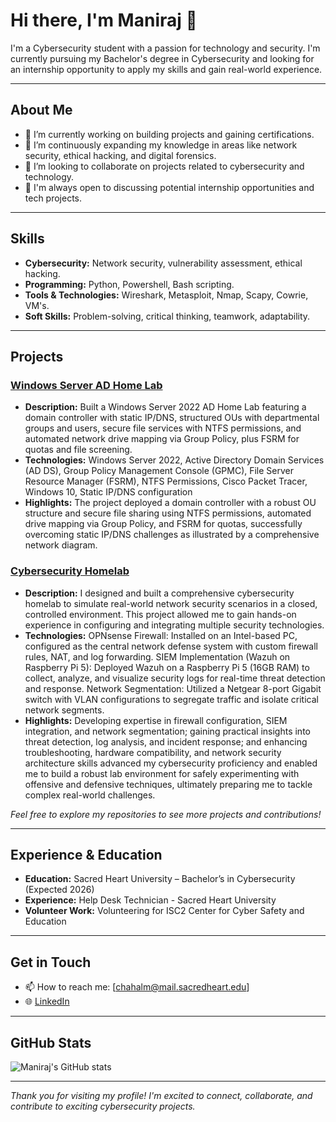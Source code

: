 # Hi there, I'm Maniraj 👋

I'm a Cybersecurity student with a passion for technology and security. I'm currently pursuing my Bachelor's degree in Cybersecurity and looking for an internship opportunity to apply my skills and gain real-world experience.

---

## About Me

- 🔭 I’m currently working on building projects and gaining certifications.
- 🌱 I’m continuously expanding my knowledge in areas like network security, ethical hacking, and digital forensics.
- 👯 I’m looking to collaborate on projects related to cybersecurity and technology.
- 🤝 I'm always open to discussing potential internship opportunities and tech projects.

---

## Skills

- **Cybersecurity:** Network security, vulnerability assessment,  ethical hacking.
- **Programming:** Python, Powershell, Bash scripting.
- **Tools & Technologies:** Wireshark, Metasploit, Nmap, Scapy, Cowrie, VM's.
- **Soft Skills:** Problem-solving, critical thinking, teamwork, adaptability.

---

## Projects

### [Windows Server AD Home Lab](#)
- **Description:** Built a Windows Server 2022 AD Home Lab featuring a domain controller with static IP/DNS, structured OUs with departmental groups and users, secure file services with NTFS permissions, and automated network drive mapping via Group Policy, plus FSRM for quotas and file screening.
- **Technologies:** Windows Server 2022, Active Directory Domain Services (AD DS), Group Policy Management Console (GPMC), File Server Resource Manager (FSRM), NTFS Permissions, Cisco Packet Tracer, Windows 10, Static IP/DNS configuration
- **Highlights:** The project deployed a domain controller with a robust OU structure and secure file sharing using NTFS permissions, automated drive mapping via Group Policy, and FSRM for quotas, successfully overcoming static IP/DNS challenges as illustrated by a comprehensive network diagram.

### [Cybersecurity Homelab](#)
- **Description:** I designed and built a comprehensive cybersecurity homelab to simulate real-world network security scenarios in a closed, controlled environment. This project allowed me to gain hands-on experience in configuring and integrating multiple security technologies. 
- **Technologies:** OPNsense Firewall: Installed on an Intel-based PC, configured as the central network defense system with custom firewall rules, NAT, and log forwarding. SIEM Implementation (Wazuh on Raspberry Pi 5): Deployed Wazuh on a Raspberry Pi 5 (16GB RAM) to collect, analyze, and visualize security logs for real-time threat detection and response. Network Segmentation: Utilized a Netgear 8-port Gigabit switch with VLAN configurations to segregate traffic and isolate critical network segments.
- **Highlights:** Developing expertise in firewall configuration, SIEM integration, and network segmentation; gaining practical insights into threat detection, log analysis, and incident response; and enhancing troubleshooting, hardware compatibility, and network security architecture skills advanced my cybersecurity proficiency and enabled me to build a robust lab environment for safely experimenting with offensive and defensive techniques, ultimately preparing me to tackle complex real-world challenges.

*Feel free to explore my repositories to see more projects and contributions!*

---

## Experience & Education

- **Education:** Sacred Heart University – Bachelor’s in Cybersecurity (Expected 2026)
- **Experience:** Help Desk Technician - Sacred Heart University
- **Volunteer Work:** Volunteering for ISC2 Center for Cyber Safety and Education

---

## Get in Touch

- 📫 How to reach me: [chahalm@mail.sacredheart.edu]
- 🌐 [LinkedIn](https://www.linkedin.com/in/manirajchahal)

---

## GitHub Stats

![Maniraj's GitHub stats](https://github-readme-stats.vercel.app/api?username=manirajchahal&show_icons=true&theme=radical)

---

*Thank you for visiting my profile! I'm excited to connect, collaborate, and contribute to exciting cybersecurity projects.*


<!--
**manirajchahal/manirajchahal** is a ✨ _special_ ✨ repository because its `README.md` (this file) appears on your GitHub profile.

Here are some ideas to get you started:

- 🔭 I’m currently working on ...
- 🌱 I’m currently learning ...
- 👯 I’m looking to collaborate on ...
- 🤔 I’m looking for help with ...
- 💬 Ask me about ...
- 📫 How to reach me: ...
- 😄 Pronouns: ...
- ⚡ Fun fact: ...
-->
